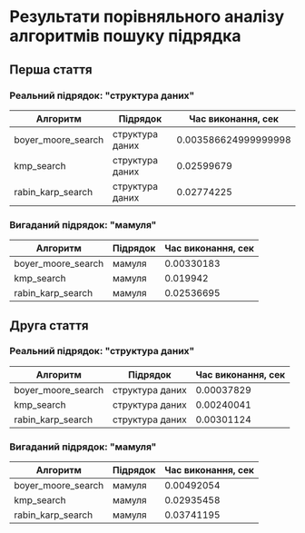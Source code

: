 # Результати порівняльного аналізу алгоритмів пошуку підрядка

## Перша стаття

### Реальний підрядок: "структура даних"

| Алгоритм           | Підрядок        | Час виконання, сек  |
| ------------------ | --------------- | ------------------- |
| boyer_moore_search | структура даних | 0.003586624999999998|
| kmp_search         | структура даних | 0.02599679          |
| rabin_karp_search  | структура даних | 0.02774225          |

### Вигаданий підрядок: "мамуля"

| Алгоритм           | Підрядок | Час виконання, сек |
| ------------------ | -------- | ------------------ |
| boyer_moore_search | мамуля   | 0.00330183         |
| kmp_search         | мамуля   | 0.019942           |
| rabin_karp_search  | мамуля   | 0.02536695         |

## Друга стаття

### Реальний підрядок: "структура даних"

| Алгоритм           | Підрядок        | Час виконання, сек |
| ------------------ | --------------- | ------------------ |
| boyer_moore_search | структура даних | 0.00037829         |
| kmp_search         | структура даних | 0.00240041         |
| rabin_karp_search  | структура даних | 0.00301124         |

### Вигаданий підрядок: "мамуля"

| Алгоритм           | Підрядок | Час виконання, сек |
| ------------------ | -------- | ------------------ |
| boyer_moore_search | мамуля   | 0.00492054         |
| kmp_search         | мамуля   | 0.02935458         |
| rabin_karp_search  | мамуля   | 0.03741195         |

